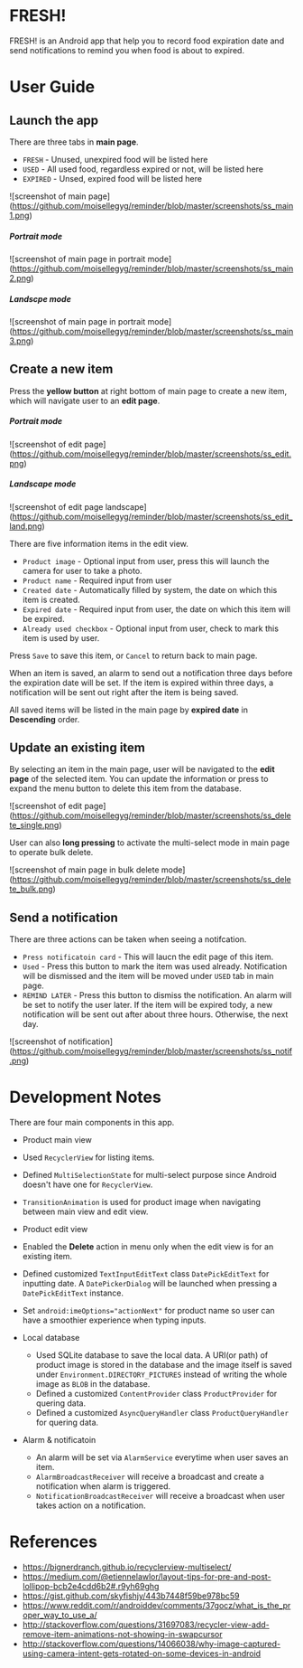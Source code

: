 # FRESH!
FRESH! is an Android app that help you to record food expiration date and send notifications to remind you when food is about to expired.

# User Guide
## Launch the app
There are three tabs in **main page**.
- `FRESH` - Unused, unexpired food will be listed here
- `USED` - All used food, regardless expired or not, will be listed here
- `EXPIRED` - Unsed, expired food will be listed here

![screenshot of main page]
(https://github.com/moisellegyg/reminder/blob/master/screenshots/ss_main1.png)

##### Portrait mode
![screenshot of main page in portrait mode]
(https://github.com/moisellegyg/reminder/blob/master/screenshots/ss_main2.png)
##### Landscpe mode
![screenshot of main page in portrait mode]
(https://github.com/moisellegyg/reminder/blob/master/screenshots/ss_main3.png)

## Create a new item
Press the **yellow button** at right bottom of main page to create a new item, which will navigate user to an **edit page**.

##### Portrait mode
![screenshot of edit page]
(https://github.com/moisellegyg/reminder/blob/master/screenshots/ss_edit.png)
##### Landscape mode
![screenshot of edit page landscape]
(https://github.com/moisellegyg/reminder/blob/master/screenshots/ss_edit_land.png)

There are five information items in the edit view.
- `Product image` - Optional input from user, press this will launch the camera for user to take a photo.
- `Product name` - Required input from user
- `Created date` - Automatically filled by system, the date on which this item is created.
- `Expired date` - Required input from user, the date on which this item will be expired.
- `Already used checkbox` - Optional input from user, check to mark this item is used by user.

Press `Save` to save this item, or `Cancel` to return back to main page.<p>
When an item is saved, an alarm to send out a notification three days before the expiration date will be set. If the item is expired within three days, a notification will be sent out right after the item is being saved.<p>
All saved items will be listed in the main page by **expired date** in **Descending** order.

## Update an existing item
By selecting an item in the main page, user will be navigated to the **edit page** of the selected item. You can update the information or press to expand the menu button to delete this item from the database.

![screenshot of edit page]
(https://github.com/moisellegyg/reminder/blob/master/screenshots/ss_delete_single.png)

User can also **long pressing** to activate the multi-select mode in main page to operate bulk delete.

![screenshot of main page in bulk delete mode]
(https://github.com/moisellegyg/reminder/blob/master/screenshots/ss_delete_bulk.png)

## Send a notification

There are three actions can be taken when seeing a notifcation.
- `Press notificatoin card` - This will laucn the edit page of this item.
- `Used` - Press this button to mark the item was used already. Notification will be dismissed and the item will be moved under `USED` tab in main page.
- `REMIND LATER` - Press this button to dismiss the notification. An alarm will be set to notify the user later. If the item will be expired tody, a new notification will be sent out after about three hours. Otherwise, the next day.

![screenshot of notification]
(https://github.com/moisellegyg/reminder/blob/master/screenshots/ss_notif.png)


# Development Notes
There are four main components in this app.
- Product main view
 - Used `RecyclerView` for listing items.
 - Defined `MultiSelectionState` for multi-select purpose since Android doesn't have one for `RecyclerView`.
 - `TransitionAnimation` is used for product image when navigating between main view and edit view.

- Product edit view
 - Enabled the **Delete** action in menu only when the edit view is for an existing item.
 - Defined customized `TextInputEditText` class `DatePickEditText` for inputting date. A `DatePickerDialog` will be launched when pressing a `DatePickEditText` instance.
 - Set `android:imeOptions="actionNext"` for product name so user can have a smoothier experience when typing inputs.

- Local database
  - Used SQLite database to save the local data. A URI(or path) of product image is stored in the database and the image itself is saved under `Environment.DIRECTORY_PICTURES` instead of writing the whole image as `BLOB` in the database.
  - Defined a customized `ContentProvider` class `ProductProvider` for quering data.
  - Defined a customized `AsyncQueryHandler` class `ProductQueryHandler` for quering data.
  
- Alarm & notificatoin
  - An alarm will be set via `AlarmService` everytime when user saves an item.
  - `AlarmBroadcastReceiver` will receive a broadcast and create a notification when alarm is triggered.
  - `NotificationBroadcastReceiver` will receive a broadcast when user takes action on a notification.

# References
- https://bignerdranch.github.io/recyclerview-multiselect/
- https://medium.com/@etiennelawlor/layout-tips-for-pre-and-post-lollipop-bcb2e4cdd6b2#.r9yh69ghg
- https://gist.github.com/skyfishjy/443b7448f59be978bc59
- https://www.reddit.com/r/androiddev/comments/37gocz/what_is_the_proper_way_to_use_a/
- http://stackoverflow.com/questions/31697083/recycler-view-add-remove-item-animations-not-showing-in-swapcursor
- http://stackoverflow.com/questions/14066038/why-image-captured-using-camera-intent-gets-rotated-on-some-devices-in-android
